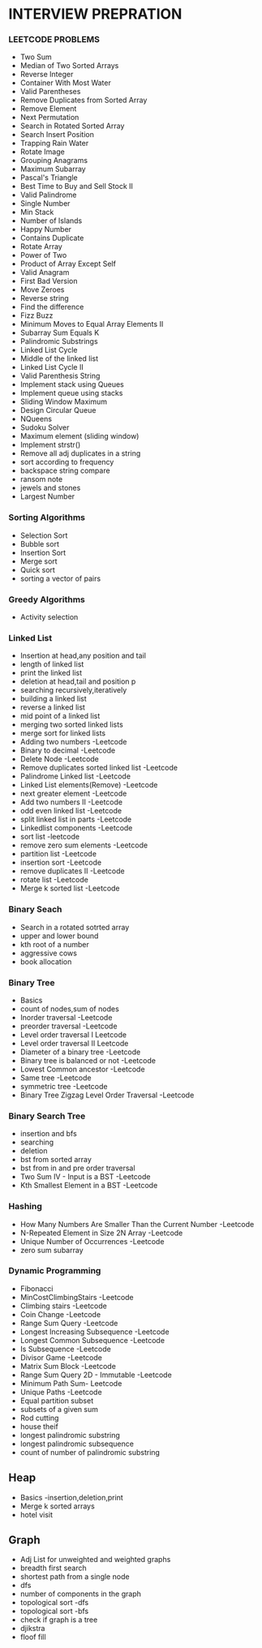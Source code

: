
# INTERVIEW PREPRATION


### LEETCODE PROBLEMS
  - Two Sum
  - Median of Two Sorted Arrays
  - Reverse Integer
  - Container With Most Water
  - Valid Parentheses
  - Remove Duplicates from Sorted Array
  - Remove Element
  - Next Permutation
  - Search in Rotated Sorted Array
  - Search Insert Position
  - Trapping Rain Water
  - Rotate Image
  - Grouping Anagrams
  - Maximum Subarray
  - Pascal's Triangle
  - Best Time to Buy and Sell Stock II
  - Valid Palindrome
  - Single Number
  - Min Stack
  - Number of Islands
  - Happy Number
  - Contains Duplicate
  - Rotate Array
  - Power of Two
  - Product of Array Except Self
  - Valid Anagram
  - First Bad Version
  - Move Zeroes
  - Reverse string
  - Find the difference
  - Fizz Buzz
  - Minimum Moves to Equal Array Elements II
  - Subarray Sum Equals K
  - Palindromic Substrings
  - Linked List Cycle
  - Middle of the linked list
  - Linked List Cycle II
  - Valid Parenthesis String
  - Implement stack using Queues
  - Implement queue using stacks
  - Sliding Window Maximum
  - Design Circular Queue
  - NQueens
  - Sudoku Solver
  - Maximum element (sliding window)
  - Implement strstr()
  - Remove all adj duplicates in a string
  - sort according to frequency
  - backspace string compare
  - ransom note
  - jewels and stones
  - Largest Number
  
  
### Sorting Algorithms

  - Selection Sort
  - Bubble sort
  - Insertion Sort
  - Merge sort
  - Quick sort
  - sorting a vector of pairs

### Greedy Algorithms
  - Activity selection

### Linked List
  - Insertion at head,any position and tail
  - length of linked list
  - print the linked list
  - deletion at head,tail and position p
  - searching recursively,iteratively
  - building a linked list
  - reverse a linked list
  - mid point of a linked list
  - merging two sorted linked lists
  - merge sort for linked lists
  - Adding two numbers -Leetcode
  - Binary to decimal -Leetcode
  - Delete Node -Leetcode
  - Remove duplicates sorted linked list -Leetcode
  - Palindrome Linked list -Leetcode
  - Linked List elements(Remove) -Leetcode
  - next greater element -Leetcode
  - Add two numbers II -Leetcode
  - odd even linked list -Leetcode
  - split linked list in parts -Leetcode
  - Linkedlist components -Leetcode
  - sort list -leetcode
  - remove zero sum elements -Leetcode
  - partition list -Leetcode
  - insertion sort -Leetcode
  - remove duplicates II -Leetcode
  - rotate list -Leetcode
  - Merge k sorted list -Leetcode
  

### Binary Seach
  - Search in a rotated sotrted array
  - upper and lower bound
  - kth root of a number
  - aggressive cows 
  - book allocation


### Binary Tree
  - Basics
  - count of nodes,sum of nodes
  - Inorder traversal -Leetcode
  - preorder traversal -Leetcode
  - Level order traversal I Leetcode
  - Level order traversal II Leetcode
  - Diameter of a binary tree -Leetcode
  - Binary tree is balanced or not -Leetcode
  - Lowest Common ancestor -Leetcode
  - Same tree -Leetcode
  - symmetric tree -Leetcode
  - Binary Tree Zigzag Level Order Traversal -Leetcode


### Binary Search Tree
  - insertion and bfs
  - searching
  - deletion
  - bst from sorted array
  - bst from in and pre order traversal
  - Two Sum IV - Input is a BST -Leetcode
  - Kth Smallest Element in a BST -Leetcode

### Hashing
  - How Many Numbers Are Smaller Than the Current Number -Leetcode
  - N-Repeated Element in Size 2N Array -Leetcode
  - Unique Number of Occurrences -Leetcode
  - zero sum subarray


### Dynamic Programming
  - Fibonacci
  - MinCostClimbingStairs -Leetcode
  - Climbing stairs -Leetcode
  - Coin Change -Leetcode
  - Range Sum Query -Leetcode 
  - Longest Increasing Subsequence -Leetcode
  - Longest Common Subsequence -Leetcode
  - Is Subsequence -Leetcode
  - Divisor Game -Leetcode
  - Matrix Sum Block -Leetcode
  - Range Sum Query 2D - Immutable -Leetcode
  - Minimum Path Sum- Leetcode
  - Unique Paths -Leetcode
  - Equal partition subset
  - subsets of a given sum
  - Rod cutting
  - house theif
  - longest palindromic substring
  - longest palindromic subsequence
  - count of number of palindromic substring

## Heap 
  - Basics -insertion,deletion,print
  - Merge k sorted arrays
  - hotel visit

## Graph
  - Adj List for unweighted and weighted graphs
  - breadth first search
  - shortest path from a single node
  - dfs
  - number of components in the graph
  - topological sort -dfs
  - topological sort -bfs
  - check if graph is a tree
  - djikstra
  - floof fill
  






